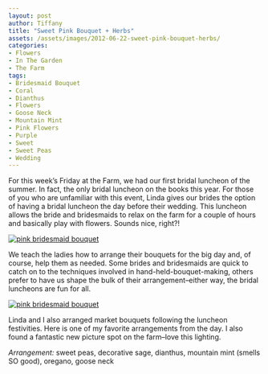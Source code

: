 ```yaml
---
layout: post
author: Tiffany
title: "Sweet Pink Bouquet + Herbs"
assets: /assets/images/2012-06-22-sweet-pink-bouquet-herbs/
categories: 
- Flowers
- In The Garden
- The Farm
tags: 
- Bridesmaid Bouquet
- Coral
- Dianthus
- Flowers
- Goose Neck
- Mountain Mint
- Pink Flowers
- Purple
- Sweet
- Sweet Peas
- Wedding
---
```


For this week’s Friday at the Farm, we had our first bridal luncheon of the summer. In fact, the only bridal luncheon on the books this year. For those of you who are unfamiliar with this event, Linda gives our brides the option of having a bridal luncheon the day before their wedding. This luncheon allows the bride and bridesmaids to relax on the farm for a couple of hours and basically play with flowers. Sounds nice, right?!

[![pink bridesmaid bouquet](jekyll_uploads/2012/06/pinkbridesmaidbouquet-2-575x382.jpg "pinkbridesmaidbouquet (2)")](http://www.sweetpeonies.com/2012/06/sweet-pink-bouquet-herbs/pinkbridesmaidbouquet-2/)

We teach the ladies how to arrange their bouquets for the big day and, of course, help them as needed. Some brides and bridesmaids are quick to catch on to the techniques involved in hand-held-bouquet-making, others prefer to have us shape the bulk of their arrangement–either way, the bridal luncheons are fun for all.

[![pink bridesmaid bouquet](jekyll_uploads/2012/06/pinkbridesmaidbouquet-4.jpg "pinkbridesmaidbouquet (4)")](http://www.sweetpeonies.com/2012/06/sweet-pink-bouquet-herbs/pinkbridesmaidbouquet-4/)

Linda and I also arranged market bouquets following the luncheon festivities. Here is one of my favorite arrangements from the day. I also found a fantastic new picture spot on the farm–love this lighting.

_Arrangement:_ sweet peas, decorative sage, dianthus, mountain mint (smells SO good), oregano, goose neck